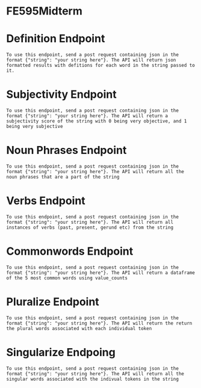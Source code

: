 # FE595Midterm

# Definition Endpoint
    To use this endpoint, send a post request containing json in the format {"string": "your string here"}. The API will return json formatted results with defitions for each word in the string passed to it.
    
# Subjectivity Endpoint
    To use this endpoint, send a post request containing json in the format {"string": "your string here"}. The API will return a subjectivity score of the string with 0 being very objective, and 1 being very subjective

# Noun Phrases Endpoint
    To use this endpoint, send a post request containing json in the format {"string": "your string here"}. The API will return all the noun phrases that are a part of the string

# Verbs Endpoint
    To use this endpoint, send a post request containing json in the format {"string": "your string here"}. The API will return all instances of verbs (past, present, gerund etc) from the string
    
# Commonwords Endpoint
    To use this endpoint, send a post request containing json in the format {"string": "your string here"}. The API will return a dataframe of the 5 most common words using value_counts

# Pluralize Endpoint
    To use this endpoint, send a post request containing json in the format {"string": "your string here"}. The API will return the return the plural words associated with each individual token 

# Singularize Endpoing
    To use this endpoint, send a post request containing json in the format {"string": "your string here"}. The API will return all the singular words associated with the indivual tokens in the string
    
